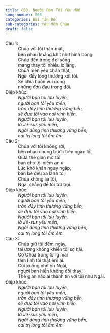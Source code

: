 ```yaml
---
title: 803. Người Bạn Tôi Yêu Mến
song-number: 803
categories: Đời Tín Đồ
sub-categories: Yêu Mến Chúa
draft: false
---
```

<dl><dt>Câu 1:</dt><dd data-verse="1">Chúa với tôi thân mật, <br/>bên nhau khắng khít như hình bóng. <br/>Chúa đến trong đời sống <br/>mang thay tôi nhiều lo lắng. <br/>Chúa mến yêu chân thật, <br/>Ngài đầy lòng thương xót tôi. <br/>Sẻ chia buồn vui cùng <br/>những đớn đau trong đời. </dd><dt>Điệp khúc:</dt><dd data-chorus="1"><em>Người bạn tôi lưu luyến, <br/>người bạn tôi yêu mến, <br/>tràn đầy tình thương vững bền, <br/>sẽ đưa tôi vào nơi vinh hiển. <br/>Người bạn tôi lưu luyến, <br/>là Jê-sus yêu mến, <br/>Ngài dùng tình thương vững bền, <br/>cai trị lòng tôi ấm êm. </em></dd><dt>Câu 2:</dt><dd data-verse="2">Chúa với tôi không rời, <br/>bên nhau chung bước trên ngàn lối, <br/>Giữa thế gian mờ tối <br/>ban cho tôi niềm an ủi. <br/>Lúc khó khăn nguy ngập, <br/>bạn bè đều xa lánh tôi; <br/>Chúa không lìa tôi, <br/>Ngài chẳng để tôi trơ trọi. </dd><dt>Điệp khúc:</dt><dd data-chorus="1"><em>Người bạn tôi lưu luyến, <br/>người bạn tôi yêu mến, <br/>tràn đầy tình thương vững bền, <br/>sẽ đưa tôi vào nơi vinh hiển. <br/>Người bạn tôi lưu luyến, <br/>là Jê-sus yêu mến, <br/>Ngài dùng tình thương vững bền, <br/>cai trị lòng tôi ấm êm. </em></dd><dt>Câu 3:</dt><dd data-verse="3">Chúa giữ tôi đêm ngày, <br/>tai ương không khiến tôi sợ hãi. <br/>Có Chúa trong lòng mãi <br/>tâm linh tôi thật êm ái. <br/>Cúi xuống nhớ ơn Ngài, <br/>người bạn hiền không đổi thay; <br/>Thế gian nào ai thành tín với tôi như Ngài. </dd><dt>Điệp khúc:</dt><dd data-chorus="1"><em>Người bạn tôi lưu luyến, <br/>người bạn tôi yêu mến, <br/>tràn đầy tình thương vững bền, <br/>sẽ đưa tôi vào nơi vinh hiển. <br/>Người bạn tôi lưu luyến, <br/>là Jê-sus yêu mến, <br/>Ngài dùng tình thương vững bền, <br/>cai trị lòng tôi ấm êm. </em></dd></dl>